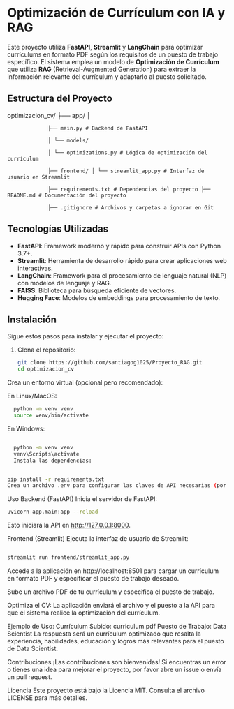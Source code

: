 # Optimización de Currículum con IA y RAG

Este proyecto utiliza **FastAPI**, **Streamlit** y **LangChain** para optimizar currículums en formato PDF según los requisitos de un puesto de trabajo específico. El sistema emplea un modelo de **Optimización de Currículum** que utiliza **RAG** (Retrieval-Augmented Generation) para extraer la información relevante del currículum y adaptarlo al puesto solicitado.

## Estructura del Proyecto

optimizacion_cv/ ├── app/ │ 

                 ├── main.py # Backend de FastAPI 
                 
                 │ └── models/ 
                 
                 │ └── optimizations.py # Lógica de optimización del currículum 
                 
                 ├── frontend/ │ └── streamlit_app.py # Interfaz de usuario en Streamlit 
                 
                 ├── requirements.txt # Dependencias del proyecto ├── README.md # Documentación del proyecto 
                 
                 ├── .gitignore # Archivos y carpetas a ignorar en Git 


## Tecnologías Utilizadas

- **FastAPI**: Framework moderno y rápido para construir APIs con Python 3.7+.
- **Streamlit**: Herramienta de desarrollo rápido para crear aplicaciones web interactivas.
- **LangChain**: Framework para el procesamiento de lenguaje natural (NLP) con modelos de lenguaje y RAG.
- **FAISS**: Biblioteca para búsqueda eficiente de vectores.
- **Hugging Face**: Modelos de embeddings para procesamiento de texto.

## Instalación

Sigue estos pasos para instalar y ejecutar el proyecto:

1. Clona el repositorio:

   ```bash
   git clone https://github.com/santiagog1025/Proyecto_RAG.git
   cd optimizacion_cv
Crea un entorno virtual (opcional pero recomendado):

En Linux/MacOS:

```bash
  python -m venv venv
  source venv/bin/activate
```
  En Windows:

```bash

  python -m venv venv
  venv\Scripts\activate
  Instala las dependencias:
```
```bash

pip install -r requirements.txt
Crea un archivo .env para configurar las claves de API necesarias (por ejemplo, GROQ_API_KEY).
```
Uso
Backend (FastAPI)
Inicia el servidor de FastAPI:

```bash
uvicorn app.main:app --reload
```
Esto iniciará la API en http://127.0.0.1:8000.

Frontend (Streamlit)
Ejecuta la interfaz de usuario de Streamlit:

```bash

streamlit run frontend/streamlit_app.py
```
Accede a la aplicación en http://localhost:8501 para cargar un currículum en formato PDF y especificar el puesto de trabajo deseado.

Sube un archivo PDF de tu currículum y especifica el puesto de trabajo.

Optimiza el CV: La aplicación enviará el archivo y el puesto a la API para que el sistema realice la optimización del currículum.

Ejemplo de Uso:
Currículum Subido: curriculum.pdf
Puesto de Trabajo: Data Scientist
La respuesta será un currículum optimizado que resalta la experiencia, habilidades, educación y logros más relevantes para el puesto de Data Scientist.


Contribuciones
¡Las contribuciones son bienvenidas! Si encuentras un error o tienes una idea para mejorar el proyecto, por favor abre un issue o envía un pull request.

Licencia
Este proyecto está bajo la Licencia MIT. Consulta el archivo LICENSE para más detalles.
